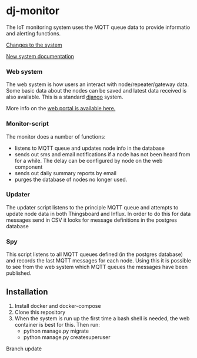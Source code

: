 # dj-monitor
The IoT monitoring system uses the MQTT queue data to provide informatio and alerting functions.

[Changes to the system](docs/change_log.md)

[New system documentation](docs/index.md)

### Web system
The web system is how users an interact with node/repeater/gateway data. Some basic data about the nodes can be saved and latest data received is also available. This is a standard [django](https://www.djangoproject.com/) system.

More info on the [web portal is available here.](docs/web.md)
### Monitor-script
The monitor does a number of functions:
- listens to MQTT queue and updates node info in the database
- sends out sms and email notifications if a node has not been heard from for a while. The delay can be configured by node on the web component
- sends out daily summary reports by email
- purges the database of nodes no longer used.
### Updater
The updater script listens to the principle MQTT queue and attempts to update node data in both Thingsboard and Influx. In order to do this for data messages send in CSV it looks for message definitions in the postgres database
### Spy
This script listens to all MQTT queues defined (in the postgres database) and records the last MQTT messages for each node. Using this it is possible to see from the web system which MQTT queues the messages have been published.

## Installation
1. Install docker and docker-compose
2. Clone this repository 
3. When the system is run up the first time a bash shell is needed, the web container is best for this. Then run:
    * python manage.py migrate
    * python manage.py createsuperuser

Branch update